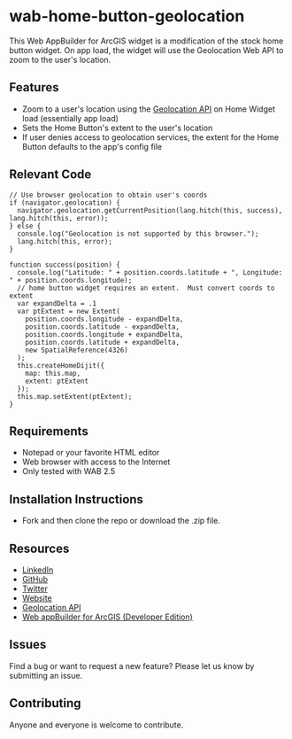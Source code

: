 # wab-home-button-geolocation
This Web AppBuilder for ArcGIS widget is a modification of the stock home button widget.  On app load, the widget will use the Geolocation Web API to zoom to the user's location.


## Features

* Zoom to a user's location using the [Geolocation API](https://developer.mozilla.org/en-US/docs/Web/API/Geolocation/getCurrentPosition) on Home Widget load (essentially app load)
* Sets the Home Button's extent to the user's location
* If user denies access to geolocation services, the extent for the Home Button defaults to the app's config file


## Relevant Code
```
// Use browser geolocation to obtain user's coords
if (navigator.geolocation) {
  navigator.geolocation.getCurrentPosition(lang.hitch(this, success), lang.hitch(this, error));
} else {
  console.log("Geolocation is not supported by this browser.");
  lang.hitch(this, error);
}

function success(position) {
  console.log("Latitude: " + position.coords.latitude + ", Longitude: " + position.coords.longitude);
  // home button widget requires an extent.  Must convert coords to extent
  var expandDelta = .1
  var ptExtent = new Extent(
    position.coords.longitude - expandDelta,
    position.coords.latitude - expandDelta,
    position.coords.longitude + expandDelta,
    position.coords.latitude + expandDelta,
    new SpatialReference(4326)
  );
  this.createHomeDijit({
    map: this.map,
    extent: ptExtent
  });
  this.map.setExtent(ptExtent);
}
```


## Requirements

* Notepad or your favorite HTML editor
* Web browser with access to the Internet
* Only tested with WAB 2.5


## Installation Instructions

* Fork and then clone the repo or download the .zip file.


## Resources

* [LinkedIn](https://www.linkedin.com/in/bradleysnider/)
* [GitHub](https://github.com/bsnider)
* [Twitter](https://twitter.com/bjsnider)
* [Website](http://bradleyjsnider.com)
* [Geolocation API](https://developer.mozilla.org/en-US/docs/Web/API/Geolocation/getCurrentPosition)
* [Web appBuilder for ArcGIS (Developer Edition)](https://developers.arcgis.com/web-appbuilder)


## Issues

Find a bug or want to request a new feature?  Please let us know by submitting an issue.


## Contributing

Anyone and everyone is welcome to contribute.
